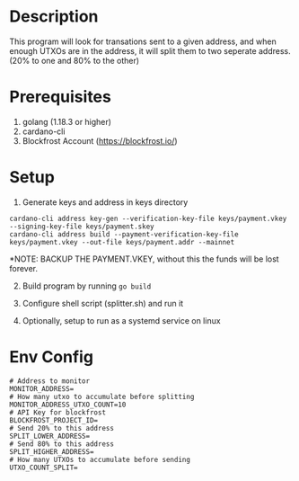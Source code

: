 # Description

This program will look for transations sent to a given address, and when enough UTXOs are in the address, it will split them to two seperate address. (20% to one and 80% to the other)

# Prerequisites

1. golang (1.18.3 or higher)
2. cardano-cli
3. Blockfrost Account (https://blockfrost.io/)

# Setup

1. Generate keys and address in keys directory

```
cardano-cli address key-gen --verification-key-file keys/payment.vkey --signing-key-file keys/payment.skey
cardano-cli address build --payment-verification-key-file keys/payment.vkey --out-file keys/payment.addr --mainnet
```

*NOTE: BACKUP THE PAYMENT.VKEY, without this the funds will be lost forever.

2. Build program by running `go build`

3. Configure shell script (splitter.sh) and run it

4. Optionally, setup to run as a systemd service on linux

# Env Config

```
# Address to monitor
MONITOR_ADDRESS=
# How many utxo to accumulate before splitting
MONITOR_ADDRESS_UTXO_COUNT=10
# API Key for blockfrost
BLOCKFROST_PROJECT_ID=
# Send 20% to this address
SPLIT_LOWER_ADDRESS=
# Send 80% to this address
SPLIT_HIGHER_ADDRESS=
# How many UTXOs to accumulate before sending
UTXO_COUNT_SPLIT=
```